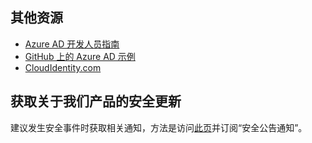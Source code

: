 ## 其他资源

- [Azure AD 开发人员指南](/documentation/articles/active-directory-developers-guide)
- [GitHub 上的 Azure AD 示例](https://github.com/Azure-Samples/?utf8=%E2%9C%93&query=active-directory)
- [CloudIdentity.com](http://cloudidentity.com)

## 获取关于我们产品的安全更新

建议发生安全事件时获取相关通知，方法是访问[此页](https://technet.microsoft.com/security/dd252948)并订阅“安全公告通知”。

<!---HONumber=Mooncake_0718_2016-->